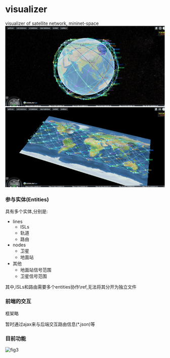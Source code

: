 # visualizer
visualizer of satellite network, mininet-space
![fig1](./fig/fig1.png)
![fig2](./fig/fig2.png)

### 参与实体(Entities)
具有多个实体,分别是:

- lines
  - ISLs
  - 轨道
  - 路由
- nodes
  - 卫星
  - 地面站
- 其他
  - 地面站信号范围
  - 卫星信号范围
  
其中,ISLs和路由需要多个entities协作\ref,无法将其分开为独立文件


### 前端的交互

框架略

暂时通过ajax来与后端交互路由信息(*.json)等




### 目前功能
![fig3](./fig/gif_show.gif)

